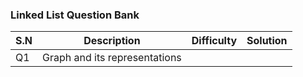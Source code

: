 ### Linked List Question Bank

|S.N|Description|Difficulty|Solution|
|---|---|---|---|
|Q1|	Graph and its representations |